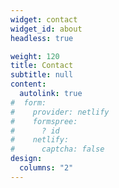 ```yaml
---
widget: contact
widget_id: about
headless: true

weight: 120
title: Contact
subtitle: null
content:
  autolink: true
#  form:
#    provider: netlify
#    formspree:
#      ? id
#    netlify:
#      captcha: false
design:
  columns: "2"
---
```

